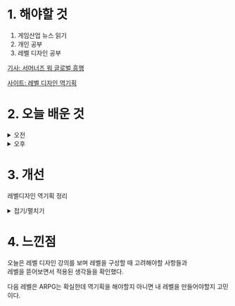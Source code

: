 # 1. 해야할 것

1. 게임산업 뉴스 읽기 
2. 개인 공부  
3. 레벨 디자인 공부

[기사: 서머너즈 워 글로벌 흥행](https://www.gamemeca.com/view.php?gid=1749919)

[사이트: 레벨 디자인 역기획](https://blog.naver.com/tepet/140210402877)

# 2. 오늘 배운 것

<details>
<summary>오전</summary>

## 오늘의 뉴스
![image](https://github.com/JM94Ent/TIL-WIL/assets/143363550/70b2e891-115a-49b4-9111-456dad040aa6)
```
90% 해외 수익
게임이 국내에서 잘 되지 않더라도 해외에서 잘 되는 경우가 있다.
감성의 문제인가? 난 이미 이런 사례를 알고 있다.
바로 크로스파이어다.
한국에서 흥행은 실패했지만, 서든어택이 워낙 잘 되어있기도 하고, 중국에서는 서든어택과 같은 위치일 정도로 국민 총게임이다.

이 감성을 알기 위한 시장분석이 중요하다는 걸 다시한번 확인한다.
```

■ 금발 미소녀가 남친 머리통 들고 전기톱 썰기하는 게임 
또래 아이들처럼 노래방 가기와 언데드 썰기하기가 취미인 평범한 고등학생 치어리더의 전기톱 액션, 롤리팝 체인소가 돌아옵니다. 드라가미 게임즈는 14일 그래스호퍼 매뉴팩처의 액션 게임인 롤리팝 체인소 리마스터판, '롤리팝 체인소 리팝(LOLLIPOP CHAINSAW RePOP)' 출시일을 영상과 함께 공개했습니다.

■ 오딘 세계관 잇는 로그라이크, '발할라 서바이벌' 
라이온하트 스튜디오가 오딘 세계관을 잇는 다크판타지 핵앤슬래시 '발할라 서바이벌(VALHALLA SURVIVAL)'의 인게임 모습을 처음으로 공개했습니다. 라이온하트 스튜디오는 "오딘으로 입증한 압도적인 개발력을 바탕으로 로그라이크 장르 최고의 게임을 목표로 게임을 개발중"이라고 전했습니다.

■ [이슈] 엉터리 해석, 황당한 결론...살해 원인이 게임? 
만삭 아내 살해의 원인이 게임중독이라고 나온 방송 내용이 논란입니다. 이에 게임이용자협회(협회장 이철우 변호사)는 공정성과 객관성을 위반했다고 주장하며 방송통신심의위원회에 심의를 신청했다고 13일 밝혔습니다.

■ 코인무스메, 1억 원 규모 CBT 17일부터 진행
이번 베타 테스트는 코인무스메 사전 가챠에서 20달러 상당의 프리미엄 가챠를 총 10회 돌린 이들만 참여할 수 있으며, 참여자들에게는 총액 1억 원 규모의 무스메 코인이 상금으로 지급됩니다. 이번에 진행되는 CBT는 17일 오후 3시부터 30일 23:59분까지 진행되며, 6월 7일부터 10일까지 진행된 벼락치기 가챠 기간 동안 200달러 이상의 가챠를 실행한 유저들 또한 CBT에 참여할 수 있습니다.

■ 게임스컴 for 남미, 상파울루에서 26일 개최
유럽과 아시아를 넘어 이제는 남미로까지 영역을 확장하는 게임스컴. 남미에서 그 시작을 알릴 '게임스컴 라탐(Gamescom Latam)'이 오는 26일부터 30일까지 5일간 브라질 상파울루에서 개최됩니다.

■ 슬롯 매니징 로그라이크 'RP7', 스팀넥스트페스트 출전
국내 인디 개발사 터틀크림 게임즈가 개발중인 로그라이크 RPG 'RP7'이 스팀넥스트페스트에 출전합니다. RP7은 슬롯머신과 로그라이크를 융합한 독특한 기획으로 만들어진 게임입니다. 플레이어는 게임 내에 존재하는 7개의 슬롯을 돌려 랜덤으로 등장하는 몬스터와 포션, 아이템을 배치해 던전의 끝까지 진행해야 하며, 이 과정에서 언제 전투를 치르고, 언제 회복할 것인지를 결정해야 합니다.

■ 던파 2차 창작 플레이마켓 시즌2, 7월 6일 개최 
'던전앤파이터(이하 던파)'의 대표 2차 창작 행사인 '플레이마켓' 시즌6를 7월 6일 서울 양재 aT센터 제2전시장에서 개최됩니다. 이번 '플레이마켓' 시즌6에는 40여 팀이 참가해 개성과 아이디어가 돋보이는 다양한 창작 굿즈를 선보일 예정입니다.

■ [이슈] 배그, 뉴진스 상품에 '없는 천장 있다고' 표기 오류 
크래프톤이 인기 그룹 뉴진스와의 협업 관련 상품에 확률 정보 표기를 정정하는 공지를 내고 이를 수정했습니다. 일종의 천장 시스템인 불운 방지가 뉴진스 협업 관련 아이템에는 적용되지 않았으나 적용된 것으로 표기됐기 때문입니다.
</details>


<details>
<summary>오후</summary>

## 레벨 디자인 공부
![image](https://github.com/JM94Ent/TIL-WIL/assets/143363550/c0439288-ab05-44a6-a4d7-e3ba7e4480e7)

![image](https://github.com/JM94Ent/TIL-WIL/assets/143363550/6eaf8028-9622-4c92-b00d-4b98df61566d)

![image](https://github.com/JM94Ent/TIL-WIL/assets/143363550/8bd136b7-5c7b-47c0-b23f-4229bba3e676)
```
레벨 디자인을 하기 전 모형을 이용한 설계
```
****
### 레벨 디자인의 건축학적 접근 방법
![image](https://github.com/JM94Ent/TIL-WIL/assets/143363550/5df80533-0758-4631-85ff-554939a43d5a)

1. 레벨 디자인이란 심사숙고하며 공간을 창조하는 것이다.

![image](https://github.com/JM94Ent/TIL-WIL/assets/143363550/af8524ef-7160-48ef-8cb5-9753f0b69e9b)

2. 네거티브 공간 내에서 포지티브 공간을 배열한다.

![image](https://github.com/JM94Ent/TIL-WIL/assets/143363550/4489c8c5-e0c9-414f-b987-e352e46997d7)
![image](https://github.com/JM94Ent/TIL-WIL/assets/143363550/6e545742-d62c-4e5f-8225-7c12920105bd)
![image](https://github.com/JM94Ent/TIL-WIL/assets/143363550/3ceb022c-2b04-48ab-953f-8b19b7143f3d)
![image](https://github.com/JM94Ent/TIL-WIL/assets/143363550/781c26fa-4dfd-4dca-ba57-cfc786a1d766)

3. 폼 보이드 (2차원의 3차원으로 진화)

![image](https://github.com/JM94Ent/TIL-WIL/assets/143363550/8092bf21-ff97-48ec-9edb-9572aef39d48)


4. 건축 공간 경험은 어떻게 도달하냐에 따라 좌우된다.

![image](https://github.com/JM94Ent/TIL-WIL/assets/143363550/bb2d0c99-182d-48b9-a51b-bc4b2c322b45)
![image](https://github.com/JM94Ent/TIL-WIL/assets/143363550/8feee226-4ab3-4311-9092-1aab2a9aae01)

5. 천재적 위치(Genius Loci)

특정 위치에서 정확한 뷰를 보여줘서 만드는 경험

6. 역사적인 레벨디자인

- 미궁

![image](https://github.com/JM94Ent/TIL-WIL/assets/143363550/436c5c7f-167d-4255-9437-49c4451a945e)
![image](https://github.com/JM94Ent/TIL-WIL/assets/143363550/cdc4ea88-8eef-462f-9e97-5f93d5e59938)
![image](https://github.com/JM94Ent/TIL-WIL/assets/143363550/10803628-861b-4043-82f9-0163b5e3d67a)

7. 공간 크기 유형

![image](https://github.com/JM94Ent/TIL-WIL/assets/143363550/afe2930a-42e3-4fa9-9820-4033a9af4165)
![image](https://github.com/JM94Ent/TIL-WIL/assets/143363550/2d01dbf9-6a33-4956-8646-4daf4c7a4539)
![image](https://github.com/JM94Ent/TIL-WIL/assets/143363550/d6c873d9-d02e-4cf3-a027-699be7246896)
![image](https://github.com/JM94Ent/TIL-WIL/assets/143363550/d3448c4d-c12e-4422-aecf-56fde15b0c02)
![image](https://github.com/JM94Ent/TIL-WIL/assets/143363550/3a5e3a96-7435-40d4-abea-0bd37174faad)
![image](https://github.com/JM94Ent/TIL-WIL/assets/143363550/61547320-a01b-4442-a1d0-508d72d3a8f8)
![image](https://github.com/JM94Ent/TIL-WIL/assets/143363550/3c636db9-3875-4412-a005-9cfc1574f602)

![image](https://github.com/JM94Ent/TIL-WIL/assets/143363550/360d4837-67d3-4fd4-80bf-c4b18747a406)

![image](https://github.com/JM94Ent/TIL-WIL/assets/143363550/e6f85b17-dbb5-4378-8079-ff0cc8fd5474)

8. 분자구조 레벨디자인

![image](https://github.com/JM94Ent/TIL-WIL/assets/143363550/011a05fb-1bbe-427c-a499-3dcc6587c1fe)
![image](https://github.com/JM94Ent/TIL-WIL/assets/143363550/341871fa-b998-4cad-8d12-9d656e27ad30)
![image](https://github.com/JM94Ent/TIL-WIL/assets/143363550/ad450c26-6e19-4b1d-b630-20a4240e1e81)
![image](https://github.com/JM94Ent/TIL-WIL/assets/143363550/89d5d31b-b642-45fd-a06b-9818767dc672)
![image](https://github.com/JM94Ent/TIL-WIL/assets/143363550/e48f1d63-51f0-430c-864d-ed5eaf08e919)

9. 근접 다이어그램

![image](https://github.com/JM94Ent/TIL-WIL/assets/143363550/258caf18-6224-47e0-b719-88fd9d92f355)
![image](https://github.com/JM94Ent/TIL-WIL/assets/143363550/69875763-7088-4587-a639-dff7e1a657c2)

10. 허브공간

![image](https://github.com/JM94Ent/TIL-WIL/assets/143363550/e2ba1093-0e14-42b2-8b4b-7fc6525f007f)

![image](https://github.com/JM94Ent/TIL-WIL/assets/143363550/d4ef8cff-6f8e-4412-8e39-7adb062b1104)
![image](https://github.com/JM94Ent/TIL-WIL/assets/143363550/f82fba2d-672e-499c-a496-7aa3f54d069d)
![image](https://github.com/JM94Ent/TIL-WIL/assets/143363550/2a9e91cd-9442-4f12-a7ec-1a97bd727fdf)
```
몬스터헌터의 마을 같은 곳이 허브공간의 좋은 예이다.
```





</details>




# 3. 개선
레벨디자인 역기획 정리

<details>
<summary>접기/펼치기</summary>

![image](https://github.com/JM94Ent/TIL-WIL/assets/143363550/8bc1f26d-ed33-4e46-95ad-a549c1448124)

</details>



# 4. 느낀점
오늘은 레벨 디자인 강의를 보며 레벨을 구성할 때 고려해야할 사항들과\
레벨을 뜯어보면서 적용된 생각들을 확인했다.

다음 레벨은 ARPG는 확실한데 역기획을 해야할지 아니면 내 레벨을 만들어야할지 고민이다.

